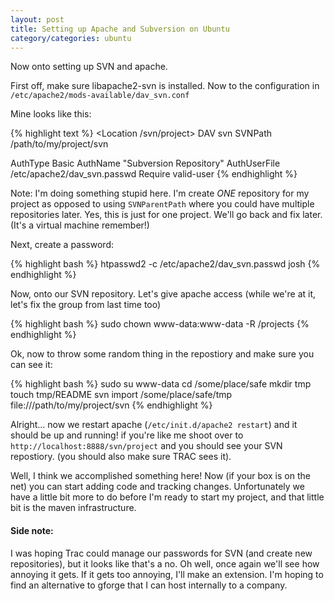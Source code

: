 ```yaml
---
layout: post
title: Setting up Apache and Subversion on Ubuntu
category/categories: ubuntu
---
```


Now onto setting up SVN and apache. 


First off, make sure libapache2-svn is installed.  Now to the configuration in `/etc/apache2/mods-available/dav_svn.conf`

Mine looks like this:

{% highlight text %}
<Location /svn/project>
  DAV svn
  SVNPath /path/to/my/project/svn

  AuthType Basic
  AuthName "Subversion Repository"
  AuthUserFile /etc/apache2/dav_svn.passwd
  <LimitExcept GET PROPFIND OPTIONS REPORT>
    Require valid-user
  </LimitExcept>
</Location>
{% endhighlight %}

Note: I'm doing something stupid here.  I'm create *ONE* repository for my project as opposed to using `SVNParentPath` where you could have multiple repositories later.  Yes, this is just for one project.  We'll go back and fix later.  (It's a virtual machine remember!)


Next, create a password:

{% highlight bash %}
htpasswd2 -c /etc/apache2/dav_svn.passwd josh
{% endhighlight %}

Now, onto our SVN repository.  Let's give apache access (while we're at it, let's fix the group from last time too)

{% highlight bash %}
sudo chown www-data:www-data -R /projects
{% endhighlight %}

Ok, now to throw some random thing in the repostiory and make sure you can see it:

{% highlight bash %}
sudo su www-data
cd /some/place/safe
mkdir tmp
touch tmp/README
svn import /some/place/safe/tmp file:///path/to/my/project/svn
{% endhighlight %}

Alright... now we restart apache (`/etc/init.d/apache2 restart`) and it should be up and running!  if you're like me shoot over to `http://localhost:8888/svn/project` and you should see your SVN repostiory.  (you should also make sure TRAC sees it).

Well, I think we accomplished something here!  Now (if your box is on the net) you can start adding code and tracking changes.  Unfortunately we have a little bit more to do before I'm ready to start my project, and that little bit is the maven infrastructure.


#### Side note:

I was hoping Trac could manage our passwords for SVN (and create new repositories), but it looks like that's a no.  Oh well, once again we'll see how annoying it gets.  If it gets too annoying, I'll make an extension.  I'm hoping to find an alternative to gforge that I can host internally to a company.

